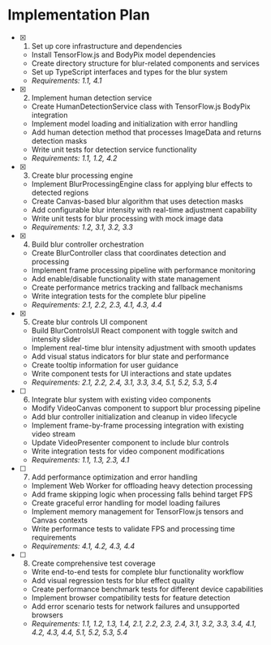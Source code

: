 # Implementation Plan

- [x] 1. Set up core infrastructure and dependencies
  - Install TensorFlow.js and BodyPix model dependencies
  - Create directory structure for blur-related components and services
  - Set up TypeScript interfaces and types for the blur system
  - _Requirements: 1.1, 4.1_

- [x] 2. Implement human detection service
  - Create HumanDetectionService class with TensorFlow.js BodyPix integration
  - Implement model loading and initialization with error handling
  - Add human detection method that processes ImageData and returns detection masks
  - Write unit tests for detection service functionality
  - _Requirements: 1.1, 1.2, 4.2_

- [x] 3. Create blur processing engine
  - Implement BlurProcessingEngine class for applying blur effects to detected regions
  - Create Canvas-based blur algorithm that uses detection masks
  - Add configurable blur intensity with real-time adjustment capability
  - Write unit tests for blur processing with mock image data
  - _Requirements: 1.2, 3.1, 3.2, 3.3_

- [x] 4. Build blur controller orchestration
  - Create BlurController class that coordinates detection and processing
  - Implement frame processing pipeline with performance monitoring
  - Add enable/disable functionality with state management
  - Create performance metrics tracking and fallback mechanisms
  - Write integration tests for the complete blur pipeline
  - _Requirements: 2.1, 2.2, 2.3, 4.1, 4.3, 4.4_

- [x] 5. Create blur controls UI component
  - Build BlurControlsUI React component with toggle switch and intensity slider
  - Implement real-time blur intensity adjustment with smooth updates
  - Add visual status indicators for blur state and performance
  - Create tooltip information for user guidance
  - Write component tests for UI interactions and state updates
  - _Requirements: 2.1, 2.2, 2.4, 3.1, 3.3, 3.4, 5.1, 5.2, 5.3, 5.4_

- [ ] 6. Integrate blur system with existing video components
  - Modify VideoCanvas component to support blur processing pipeline
  - Add blur controller initialization and cleanup in video lifecycle
  - Implement frame-by-frame processing integration with existing video stream
  - Update VideoPresenter component to include blur controls
  - Write integration tests for video component modifications
  - _Requirements: 1.1, 1.3, 2.3, 4.1_

- [ ] 7. Add performance optimization and error handling
  - Implement Web Worker for offloading heavy detection processing
  - Add frame skipping logic when processing falls behind target FPS
  - Create graceful error handling for model loading failures
  - Implement memory management for TensorFlow.js tensors and Canvas contexts
  - Write performance tests to validate FPS and processing time requirements
  - _Requirements: 4.1, 4.2, 4.3, 4.4_

- [ ] 8. Create comprehensive test coverage
  - Write end-to-end tests for complete blur functionality workflow
  - Add visual regression tests for blur effect quality
  - Create performance benchmark tests for different device capabilities
  - Implement browser compatibility tests for feature detection
  - Add error scenario tests for network failures and unsupported browsers
  - _Requirements: 1.1, 1.2, 1.3, 1.4, 2.1, 2.2, 2.3, 2.4, 3.1, 3.2, 3.3, 3.4, 4.1, 4.2, 4.3, 4.4, 5.1, 5.2, 5.3, 5.4_